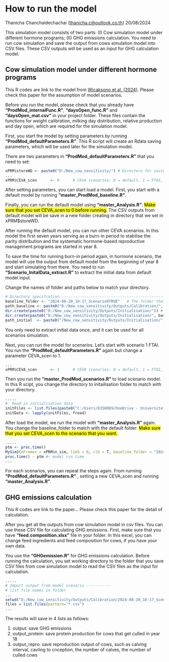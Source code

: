 How to run the model
================
Thanicha Chanchaidechachai (<thanicha.c@outlook.co.th>)
20/08/2024

This simulation model consists of two parts: (I) Cow simulation model
under different hormone programs; (II) GHG emissions calculation. You
need to run cow simulation and save the output from cows simulation
model into CSV files. These CSV outputs will be used as an input for GHG
calculation model.

## Cow simulation model under different hormone programs

This R codes are link to the model from [Wicaksono et
al. (2024)](https://doi.org/10.3168/jds.2023-24109). Please check this
paper for the assumption of model scenarios.

Before you run the model, please check that you already have
**“ProdMod_internalFunc.R”**, **“daysOpen_func.R”** and
**“daysOpen_mat.csv”** in your project folder. These files contain the
functions for weight calibration, milking day distribution, relative
production and day open, which are required for the simulation model.

First, you start the model by setting parameters by running
**“ProdMod_defaultParameters.R”**. This R script will create an Rdata
saving parameters, which will be used later for the simulation model.

There are two parameters in **“ProdMod_defaultParameters.R”** that you
need to set:

``` r
xPRM$storeWD <- paste0("D:/New_cow_sensitivity/") # Directory for saving all the output. Change to your own directory
...
xPRM$CEVA_scen      <- 0      # CEVA scenarios: 0 = default, 1 = FTAI, 2 = FTAI+ED, 3 = ED+TAI
```

After setting parameters, you can start load a model. First, you start
with a default model by running **“master_ProdMod_baseline.R”**.

Finally, you can run the default model using **“master_Analysis.R”**.
<mark>Make sure that you set CEVA_scen to 0 before running.</mark> The
CSV outputs from default model will be save in a new folder creating in
directory that we set in xPRM\$storeWD.

After running the default model, you can run other CEVA scenarios. In
this model the first seven years serving as a burn-in period to
stabilise the parity distribution and the systematic hormone-based
reproductive management programs are started in year 8.

To save the time for running burn-in period again, in hormone scenario,
the model will use the output from default model from the beginning of
year 8 and start simulating from there. You need to run
**“Scenario_InitalData_extract.R”** to extract the initial data from
default model input.

Change the names of folder and paths below to match your directory.

``` r
# Directory specifcation --------------------------------------------------
baseline_folder <- "2024-08-20_10-17_Scenario0TRUE"   # The folder that storing the default output 
path_baseline <- paste0("D:/New_cow_sensitivity/Outputs/Calibration/", baseline_folder) # change the path to where you store baseline folder
dir.create(paste0("D:/New_cow_sensitivity/Outputs/Initialisation/")) # Create Initialisation folder in that directory
dir.create(paste0("D:/New_cow_sensitivity/Outputs/Initialisation/", baseline_folder)) # create baseline folder ininitialisation folder
path_initial  <- paste0("/New_cow_sensitivity/Outputs/Initialisation/", baseline_folder) # Change to match with directory name
```

You only need to extract initial data once, and it can be used for all
scenarios simulation.

Next, you can run the model for scenarios. Let’s start with scenario 1
FTAI. You run the **“ProdMod_defaultParameters.R”** again but change a
parameter CEVA_scen to 1.

``` r
...
xPRM$CEVA_scen      <- 1      # CEVA scenarios: 0 = default, 1 = FTAI, 2 = FTAI+ED, 3 = ED+TAI
```

Then you run the **“master_ProdMod_scenarios.R”** to load scenario
model. In this R scipt, you change the directory to initailisation
folder to match with your directory.

``` r
.....
#  Read in initialisation data
initFiles <- list.files(paste0("C:/Users/6350089/OneDrive - Universiteit Utrecht/Side project/Ceva_model environment/GIT_CEVA/Outputs/Initialisation/", baseline_folder), full.names = T)[1:xPRM$n_sim] # Change to match your directory
initData <- lapply(initFiles, fread)
```

After load the model, we run the model with **“master_Analysis.R”**
again. You change the baseline_folder to match with the default folder.
<mark>Make sure that you set CEVA_scen to the scenario that you
want.</mark>

``` r
.....
ptm <- proc.time()
MySim2(nFrames = xPRM$n_sim, limS = 0, clb = T, baseline_folder = "2024-08-20_10-17_Scenario0TRUE")  #the default folder
proc.time() - ptm #~ model run time
...
```

For each scenarios, you can repeat the steps again. From running
**“ProdMod_defaultParameters.R”** , setting a new CEVA_scen and running
**“master_Analysis.R”**.

## GHG emissions calculation

This R codes are link to the paper… Please check this paper for the
detail of calculation.

After you get all the outputs from cow simulation model in csv files.
You can use these CSV file for calculating GHG emissions. First, make
sure that you have **“feed.composition.xlsx”** file in your folder. In
this excel, you can change feed ingredients and feed composition for
cows, if you have your own data.

You use the **“GHGemission.R”** for GHG emissions calculation. Before
running the calculation, you set working directory to the folder that
you save CSV files from cow simulation model to read the CSV files as
the input for calculation.

``` r
.....
# Import output from model scenario -----------
# list file names in folder
...
setwd("D:/New_cow_sensitivity/Outputs/Calibration/2024-08-20_10-17_Scenario0TRUE") # set to the directory storing CSV files
files = list.files(pattern="*.csv")
...
```

The results will save in 4 lists as follows:
<p>

1)  output: save GHG emissions <br />
2)  output_protein: save protein production for cows that get culled in
    year 18 <br />
3)  output_repro: save reproduction output of cows, such as calving
    interval, cavling to cnception, the number of calves, the number of
    culled cows <br />
